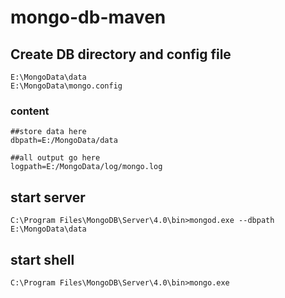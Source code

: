 # mongo-db-maven
## Create DB directory and config file 
	E:\MongoData\data  
	E:\MongoData\mongo.config  
### content  
	##store data here
	dbpath=E:/MongoData/data

	##all output go here
	logpath=E:/MongoData/log/mongo.log
## start server  
	C:\Program Files\MongoDB\Server\4.0\bin>mongod.exe --dbpath E:\MongoData\data  
## start shell	  
	C:\Program Files\MongoDB\Server\4.0\bin>mongo.exe  
	
